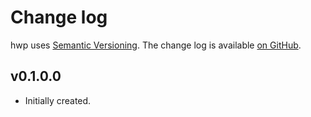 Change log
==========

hwp uses [Semantic Versioning][1].
The change log is available [on GitHub][2].

[1]: http://semver.org/spec/v2.0.0.html
[2]: https://github.com/yogsototh/hwp/releases

## v0.1.0.0

* Initially created.
